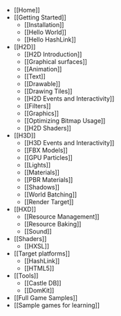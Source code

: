 * [[Home]]
* [[Getting Started]]
  * [[Installation]]
  * [[Hello World]]
  * [[Hello HashLink]]
* [[H2D]]
  * [[H2D Introduction]]
  * [[Graphical surfaces]]
  * [[Animation]]
  * [[Text]]
  * [[Drawable]]
  * [[Drawing Tiles]]
  * [[H2D Events and Interactivity]]
  * [[Filters]]
  * [[Graphics]]
  * [[Optimizing Bitmap Usage]]
  * [[H2D Shaders]]
* [[H3D]]
  * [[H3D Events and Interactivity]]
  * [[FBX Models]]
  * [[GPU Particles]]
  * [[Lights]]
  * [[Materials]]
  * [[PBR Materials]]
  * [[Shadows]]
  * [[World Batching]]
  * [[Render Target]]
* [[HXD]]
  * [[Resource Management]]
  * [[Resource Baking]]
  * [[Sound]]
* [[Shaders]]
  * [[HXSL]]
* [[Target platforms]]
  * [[HashLink]]
  * [[HTML5]]
* [[Tools]]
  * [[Castle DB]]
  * [[DomKit]]
* [[Full Game Samples]]
* [[Sample games for learning]]
